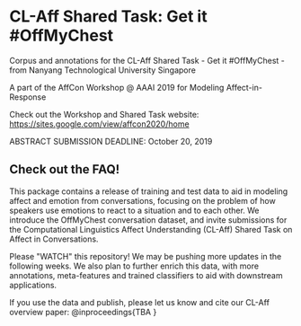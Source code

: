 # CL-Aff Shared Task: Get it #OffMyChest
Corpus and annotations for the CL-Aff Shared Task - Get it #OffMyChest - from Nanyang Technological University Singapore

A part of the AffCon Workshop @ AAAI 2019 for Modeling Affect-in-Response


Check out the Workshop and Shared Task website: https://sites.google.com/view/affcon2020/home

ABSTRACT SUBMISSION DEADLINE: October 20, 2019

## Check out the FAQ!

This package contains a release of training and test data to aid in modeling affect and emotion from conversations, focusing on the problem of how speakers use emotions to react to a situation and to each other. We introduce the OffMyChest conversation dataset, and invite submissions for the Computational Linguistics Affect Understanding (CL-Aff) Shared Task on Affect in Conversations. 

Please "WATCH" this repository! We may be pushing more updates in the following weeks.
We also plan to further enrich this data, with more annotations, meta-features and trained classifiers to aid with downstream applications.

If you use the data and publish, please let us know and cite our CL-Aff overview paper:
@inproceedings{TBA
}
